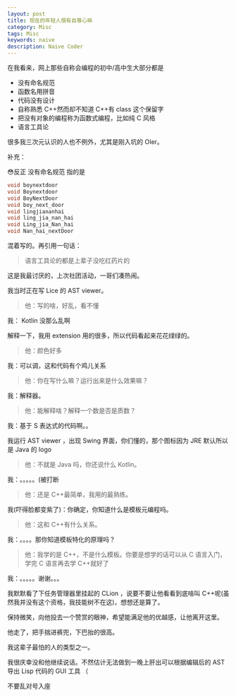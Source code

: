 ```yaml
---
layout: post
title: 现在的年轻人很有自尊心嘛
category: Misc
tags: Misc
keywords: naive
description: Naive Coder
---
```



在我看来，网上那些自称会编程的初中/高中生大部分都是

+ 没有命名规范
+ 函数名用拼音
+ 代码没有设计
+ 自称熟悉 C++然而却不知道 C++有 class 这个保留字
+ 把没有对象的编程称为函数式编程，比如纯 C 风格
+  语言工具论

很多我三次元认识的人也不例外，尤其是刚入坑的 OIer。

补充：

😳反正 没有命名规范
指的是

```c
void boynextdoor
void Boynextdoor
void BoyNextDoor
void boy_next_door
void lingjiananhai
void ling_jia_nan_hai
void Ling_jia_Nan_hai
void Nan_hai_nextDoor
```

混着写的。再引用一句话：

> 语言工具论的都是上辈子没吃红药片的

这是我最讨厌的，上次社团活动，一哥们凑热闹。

我当时正在写 Lice 的 AST viewer。

> 他：写的啥，好乱，看不懂

我： Kotlin 没那么乱啊

解释一下，我用 extension 用的很多，所以代码看起来花花绿绿的。

> 他：颜色好多

我：可以调，这和代码有个鸡儿关系

> 他：你在写什么嘛？运行出来是什么效果嘛？

我：解释器。

> 他：能解释啥？解释一个数是否是质数？

我：基于 S 表达式的代码啊。。

我运行 AST viewer ，出现 Swing 界面，你们懂的，那个图标因为 JRE 默认所以是 Java 的 logo

> 他：不就是 Java 吗，你还说什么 Kotlin。

我：。。。。。(被打断

> 他：还是 C++最简单，我用的最熟练。

我(吓得脸都变紫了)：你确定，你知道什么是模板元编程吗。

> 他：这和 C++有什么关系。

我：。。。。那你知道模板特化的原理吗？

> 他：我学的是 C++，不是什么模板。你要是想学的话可以从 C 语言入门，学完 C 语言再去学 C++就好了

我：。。。。。谢谢。。。

我默默看了下任务管理器里挂起的 CLion ，说要不要让他看看到底啥叫 C++呢(虽然我并没有这个资格，我技能树不在这)，想想还是算了。

保持微笑，向他投去一个赞赏的眼神，希望能满足他的优越感，让他离开这里。

他走了，把手揣进裤兜，下巴抬的很高。

我这辈子最怕的人的类型之一。

我很庆幸没和他继续说话。不然估计无法做到一晚上肝出可以根据编辑后的 AST 导出 Lisp 代码的 GUI 工具 （

不要乱对号入座